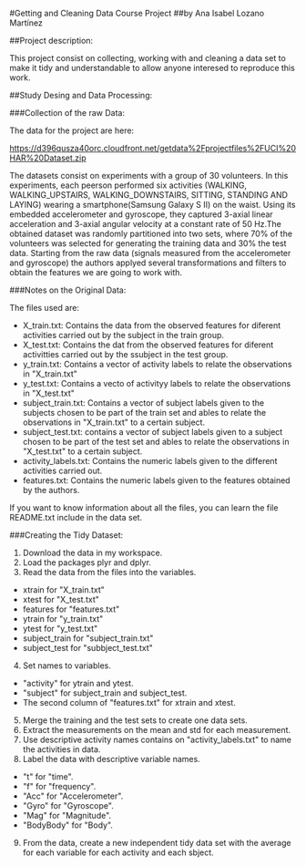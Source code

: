 #Getting and Cleaning Data Course Project
##by Ana Isabel Lozano Martínez

##Project description:

This project consist on collecting, working with and cleaning a data set to make it tidy and understandable to 
allow anyone interesed to reproduce this work.

##Study Desing and Data Processing:

###Collection of the raw Data:

The data for the project are here:

https://d396qusza40orc.cloudfront.net/getdata%2Fprojectfiles%2FUCI%20HAR%20Dataset.zip

The datasets consist on experiments with a group of 30 volunteers. In this experiments, 
each peerson performed six activities (WALKING, WALKING_UPSTAIRS, WALKING_DOWNSTAIRS,
SITTING, STANDING AND LAYING) wearing a smartphone(Samsung Galaxy S II) on the waist.
Using its embedded accelerometer and gyroscope, they captured 3-axial linear acceleration
and 3-axial angular velocity at a constant rate of 50 Hz.The obtained dataset was randomly 
partitioned into two sets, where 70% of the volunteers was selected for generating the training 
data and 30% the test data.
Starting from the raw data (signals measured from the accelerometer and gyroscope) the 
authors applyed several transformations and filters to obtain the features we are going to 
work with.

###Notes on the Original Data:

The files used are:

* X_train.txt: Contains the data from the observed features for diferent activities
carried out by the subject in the train group.
* X_test.txt: Contains the dat from the observed features for diferent activitties
carried out by the ssubject in the test group.
* y_train.txt: Contains a vector of activity labels to relate the observations in "X_train.txt"
* y_test.txt: Contains a vecto of activityy labels to relate the observations in "X_test.txt"
* subject_train.txt: Contains a vector of subject labels given to the subjects chosen to be part 
of the train set and ables to relate the observations in "X_train.txt" to a certain subject.
* subject_test.txt: contains a vector of subject labels given to a subject chosen to be part
of the test set and ables to relate the observations in "X_test.txt" to a certain subject.
* activity_labels.txt: Contains the numeric labels given to the different activities carried out.
* features.txt: Contains the numeric labels given to the features obtained by the authors.

If you want to know information about all the files, you can learn the  file README.txt include
in the data set.

###Creating the Tidy Dataset:

1. Download the data in my workspace.
2. Load the packages plyr and dplyr.
3. Read the data from the files into the variables.
  * xtrain for "X_train.txt"
  * xtest for "X_test.txt"
  * features for "features.txt"
  * ytrain for "y_train.txt"
  * ytest for "y_test.txt"
  * subject_train for "subject_train.txt"
  * subject_test for "subbject_test.txt"
4. Set names to variables.
  * "activity" for ytrain and ytest.
  * "subject" for subject_train and subject_test.
  * The second column of "features.txt" for xtrain and xtest.
5. Merge the training and the test sets to create one data sets.
6. Extract the measurements on the mean and std for each measurement.
7. Use descriptive activity names contains on "activity_labels.txt" to name the activities in data.
8. Label the data with descriptive variable names.
  * "t" for "time".
  * "f" for "frequency".
  * "Acc" for "Accelerometer".
  * "Gyro" for "Gyroscope".
  * "Mag" for "Magnitude".
  * "BodyBody" for "Body".
9. From the data, create a new independent tidy data set with the average for each variable
for each activity and each sbject.

		
